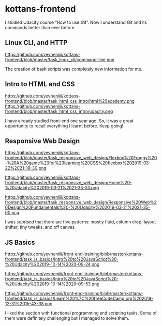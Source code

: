 # kottans-frontend

I studied Udacity course "How to use Git".
Now I understand Git and its commands better than ever before.

## Linux CLI, and HTTP

https://github.com/yevheniiii/kottans-frontend/blob/master/task_linux_cli/command-line.png

The creation of bash scripts was completely new information for me.

## Intro to HTML and CSS

https://github.com/yevheniiii/kottans-frontend/blob/master/task_html_css_intro/html%20academy.png
https://github.com/yevheniiii/kottans-frontend/blob/master/task_html_css_intro/udacity.png

I have already studied front-end one year ago.
So, it was a great opportunity to recall everything I learnt before.
Keep going!

## Responsive Web Design

https://github.com/yevheniiii/kottans-frontend/blob/master/task_responsive_web_design/Flexbox%20Froggy%20-%20A%20game%20for%20learning%20CSS%20flexbox%202019-03-22%2021-19-30.png

https://github.com/yevheniiii/kottans-frontend/blob/master/task_responsive_web_design/Home%20-%20Udacity%202019-03-21%2021-35-33.png

https://github.com/yevheniiii/kottans-frontend/blob/master/task_responsive_web_design/Responsive%20Web%20Design%20Fundamentals%20-%20Udacity%202019-03-21%2021-35-00.png

I was suprised that there are five patterns: mostly fluid, column drop, layout shifter, tiny tweaks, and off canvas.

## JS Basics

https://github.com/yevheniiii/front-end-training/blob/master/kottans-frontend/task_js_basics/Intro%20to%20JavaScript%20-%20Udacity%202019-10-14%2020-09-24.png

https://github.com/yevheniiii/front-end-training/blob/master/kottans-frontend/task_js_basics/Intro%20to%20JavaScript%20-%20Udacity%202019-10-14%2020-09-53.png

https://github.com/yevheniiii/front-end-training/blob/master/kottans-frontend/task_js_basics/Learn%20%7C%20freeCodeCamp.org%202019-12-31%2015-43-38.png

I liked the section with functional programming and scripting tasks. Some of them were definitely challenging but I managed to solve them.
